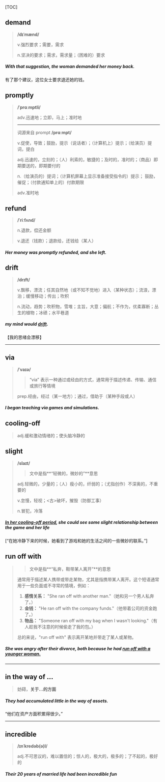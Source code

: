 [TOC]

## demand

> **/dɪˈmænd/**
>
> v.强烈要求；需要，需求
>
> n.坚决的要求；需求，需求量；（困难的）要求

##### With that suggestion, the woman **demanded** her money back.

有了那个建议，这位女士要求退还她的钱。

## promptly

> **/ˈprɑːmptli/**
>
> adv.迅速地；立即，马上；准时地
>
> ---
>
> 词源来自	prompt	**/prɑːmpt/**
>
> v.促使，导致；鼓励，提示（说话者）；（计算机上）提示；（给演员）提词，提白
>
> adj.迅速的，立刻的；（人）利索的，敏捷的；及时的，准时的；（商品）即期要送的，即期要付的
>
> n.（给演员的）提词；（计算机屏幕上显示准备接受指令的）提示； 鼓励，催促；（付款通知单上的）付款期限
>
> adv.准时地

## refund

> **/ˈriːfʌnd/**
>
> n.退款，偿还金额
>
> v.退还（钱款）；退款给，还钱给（某人）

##### Her money was **promptly** **refunded**, and she left.

## drift

> **/drɪft/**
>
> v.飘移，漂流；任其自然地（或不知不觉地）进入（某种状态）；流浪，漂泊；缓慢移动；传出；吹积
>
> n.流动，趋势；吹积物，雪堆；主旨，大意；偏航；不作为，优柔寡断；丛生的植物；冰碛；水平巷道

##### my mind would **<u>drift</u>**.

【我的思绪会漂移】

---

## via

> **/ˈvaɪə/**
>
> > “via” 表示一种通过或经由的方式，通常用于描述传递、传输、通信或旅行等情境
>
> prep.经由，经过（某一地方）；通过，借助于（某种手段或人）

##### I began teaching **via** games and simulations.

## cooling-off

> adj.缓和激动情绪的；使头脑冷静的

## slight

> **/slaɪt/**
>
> > 文中是指**“轻微的，微妙的”**意思
>
> adj.轻微的，少量的；（人）瘦小的，纤弱的；（尤指创作）不深奥的，不重要的
>
> v.怠慢，轻视；<古>破坏，摧毁（防御工事）
>
> n.冒犯，冷落

##### <u>In her **cooling-off** period</u>, she could see some **slight** relationship between the game and her life

[“在她冷静下来的时候，她看到了游戏和她的生活之间的一些微妙的联系。”]

## run off with 

> > 文中是指**“私奔，鞋带某人离开”**的意思
>
> 通常用于描述某人携带或带走某物，尤其是指携带某人离开。这个短语通常用于一些负面或不寻常的情境，例如：
>
> 1. **感情关系：** "She ran off with another man."（她和另一个男人私奔了。）
> 2. **金钱：** "He ran off with the company funds."（他带着公司的资金跑了。）
> 3. **物品：** "Someone ran off with my bag when I wasn't looking."（有人趁我不注意的时候偷走了我的包。）
>
> 总的来说，"run off with" 表示离开某地并带走了某人或某物。

##### She was angry after their divorce, both because he had <u>**run off with** a younger woman.</u>

---

## in the way of ...

> 妨碍，**关于...的方面**

##### They had accumulated little **in the way of** assets.

“他们在资产方面积累得很少。”

---

## incredible

> **/ɪnˈkredəb(ə)l/**
>
> adj.不可思议的，难以置信的；惊人的，极大的，极多的；了不起的，极好的

##### Their 20 years of married life had been **incredible** fun
